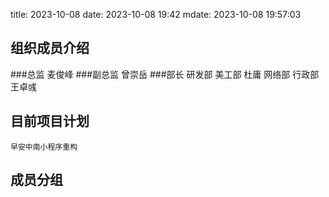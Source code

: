 title: 2023-10-08
date: 2023-10-08 19:42
mdate: 2023-10-08 19:57:03

## 组织成员介绍
###总监 
    麦俊峰
###副总监 
    曾崇岳
###部长 
    研发部 
    美工部 杜庸
    网络部
    行政部 王卓彧

## 目前项目计划
    早安中南小程序重构

## 成员分组
    